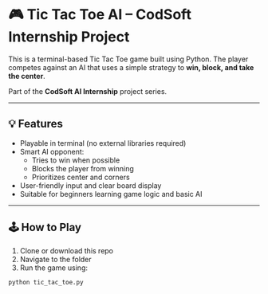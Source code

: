 # 🎮 Tic Tac Toe AI – CodSoft Internship Project

This is a terminal-based Tic Tac Toe game built using Python. The player competes against an AI that uses a simple strategy to **win, block, and take the center**.

Part of the **CodSoft AI Internship** project series.

---

## 💡 Features

- Playable in terminal (no external libraries required)
- Smart AI opponent:
  - Tries to win when possible
  - Blocks the player from winning
  - Prioritizes center and corners
- User-friendly input and clear board display
- Suitable for beginners learning game logic and basic AI

---

## 🕹️ How to Play

1. Clone or download this repo
2. Navigate to the folder
3. Run the game using:

```bash
python tic_tac_toe.py
